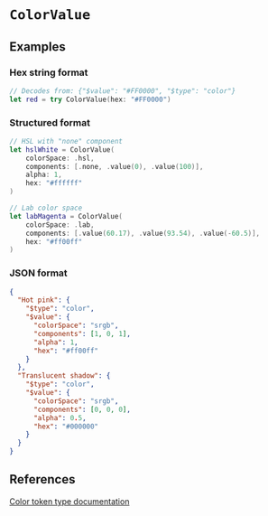 # ``ColorValue``

## Examples

### Hex string format

```swift
// Decodes from: {"$value": "#FF0000", "$type": "color"}
let red = try ColorValue(hex: "#FF0000")
```

### Structured format

```swift
// HSL with "none" component
let hslWhite = ColorValue(
    colorSpace: .hsl,
    components: [.none, .value(0), .value(100)],
    alpha: 1,
    hex: "#ffffff"
)

// Lab color space
let labMagenta = ColorValue(
    colorSpace: .lab,
    components: [.value(60.17), .value(93.54), .value(-60.5)],
    hex: "#ff00ff"
)
```

### JSON format

```json
{
  "Hot pink": {
    "$type": "color",
    "$value": {
      "colorSpace": "srgb",
      "components": [1, 0, 1],
      "alpha": 1,
      "hex": "#ff00ff"
    }
  },
  "Translucent shadow": {
    "$type": "color",
    "$value": {
      "colorSpace": "srgb",
      "components": [0, 0, 0],
      "alpha": 0.5,
      "hex": "#000000"
    }
  }
}
```

## References

[Color token type documentation](https://www.designtokens.org/tr/third-editors-draft/format/#color)
